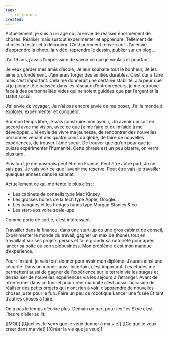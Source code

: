 ```yaml
---
tags:
  - réflexions
created:
---
```


Actuellement, je suis à un âge où j’ai envie de réaliser énormément de choses. 
Réaliser mais surtout expérimenter et apprendre. 
Tellement de choses à tester et à découvrir. 
C’est purement renversant. 
J’ai envie d’apprendre la photo, la vidéo, reprendre le dessin, publier sur un blog… 

J’ai 19 ans, j’avais l’impression de savoir ce que je voulais et pourtant…

Je veux garder mes amis d’école, 
Je leur souhaite tout le bonheur, 
Je les aime profondément. 
J’aimerais forger des amitiés durables. 
C’est dur à faire mais c’est important. 
Cela me donnerait une certaine stabilité.
J’ai peur que si je plonge tête baissée dans les réseaux d’entrepreneurs, je me retrouve face à des personnalités vides qui ne soient guidées que par l’argent et la statut social.

J’ai envie de voyager, 
Je n’ai pas encore envie de me poser, 
J’ai le monde à explorer, expérimenter et conquérir. 

Sur mon temps libre, je vais construire mon avenir, 
Un avenir qui soit en accord avec ma vision, avec ce que j’aime faire et qui m’aide à me développer. 
J’ai envie de vivre ma jeunesse, de rencontrer des nouvelles personnes venant des quatre coins du globe, de faire de nouvelles expériences, de trouver l’âme soeur. 
De trouver quelqu’un pour que je puisse expérimenter l’humanité. 
Cette phrase est un peu bizarre, on verra plus tard.

Plus tard, je me poserais peut être en France, 
Peut être autre part, 
Je ne sais pas, 
Je vais voir ce que l’avenir me réserve. 
Peut être vais-je travailler quelques années dans le salariat. 

Actuellement ce qui me tente le plus c’est : 

- Les cabinets de conseils type Mac Kinsey
- Les grosses boîtes de la tech type Apple, Google…
- Les banques et les hedges funds type Morgan Stanley & co
- Les start-ups voire scale-ups

Comme porte de sortie, c’est intéressant. 

Travailler dans la finance, dans une start-up ou une gros cabinet de conseil, Expérimenter le monde du travail, gagner un max de thunes tout en travaillant sur ses projets persos et faire grandir sa notoriété pour après lancer sa boîte ou son solobusiness. 
Mon problème c’est mon manque d’expérience.

Pour l’instant, je vais tout donner pour avoir mon diplôme.
J’aurais ainsi une sécurité.
Dans un monde aussi incertain, c’est important.
Les études me permettent aussi de gagner de l’expérience sur le terrain via les stages et de réaliser de nouvelles expériences via les séjours à l’étranger.
Avant de m’enfermer dans ce tunnel pour créer ma boîte c’est aussi l’occasion de réaliser des petits projets qui n’ont rien à voir, d’apprendre de nouvelles choses juste pour le fun.
Faire un peu de robotique
Lancer une fusée
Et tant d’autres choses à faire.

On a pas le temps d’écrire plus.
Demain on part pour les îles Skye c’est l’heure d’aller au lit.

[[MOI]]
[[Quel est le sens que je veux donner à ma vie]]
[[Ce que je veux créer dans ma vie]]
[[Créer la vie que je veux]]
